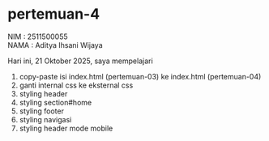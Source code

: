 # pertemuan-4

NIM : 2511500055<br>
NAMA : Aditya Ihsani Wijaya<br>

Hari ini, 21 Oktober 2025, saya mempelajari
<ol>
 <li>copy-paste isi index.html (pertemuan-03) ke index.html (pertemuan-04)</li>
 <li>ganti internal css ke eksternal css</li>
 <li>styling header</li>
 <li>styling section#home</li>
 <li>styling footer</li>
 <li>styling navigasi</li>
 <li>styling header mode mobile</li>
 </ol>
